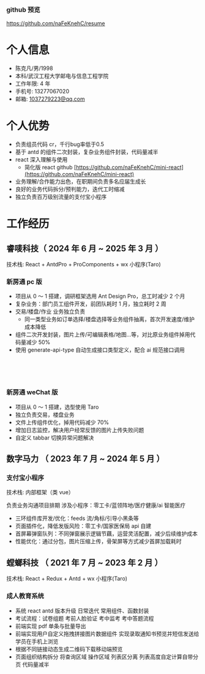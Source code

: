 ### github 预览

https://github.com/naFeKnehC/resume

# 个人信息

- 陈克凡/男/1998
- 本科/武汉工程大学邮电与信息工程学院
- 工作年限: 4 年
- 手机号: 13277067020
- 邮箱: 1037279223@qq.com

# 个人优势

- 负责组员代码 cr，千行bug率低于0.5
- 基于 antd 的组件二次封装，复杂业务组件封装，代码量减半
- react 深入理解与使用
  - 简化版 react github [https://github.com/naFeKnehC/mini-react](https://github.com/naFeKnehC/mini-react)
- 业务理解/合作能力出色，在职期间负责多名应届生成长
- 良好的业务代码拆分/预判能力，迭代工时缩减
- 独立负责百万级别流量的支付宝小程序

# 工作经历

## 睿唛科技（ 2024 年 6 月 ~ 2025 年 3 月 ）

技术栈: React + AntdPro + ProComponents + wx 小程序(Taro)

### 新房通 pc 版

- 项目从 0 ～ 1 搭建，调研框架选用 Ant Design Pro，总工时减少 2 个月
- 复杂业务：部门员工组件开发，前团队耗时 1 月，独立耗时 2 周
- 交易/楼盘/作业 业务独立负责
  - 同一类型业务如订单选择/楼盘选择等业务组件抽离，首次开发速度/维护成本降低
- 组件二次开发封装，图片上传/可编辑表格/地图...等，对比原业务组件掉用代码量减少 50%
- 使用 generate-api-type 自动生成接口类型定义，配合 ai 规范接口调用

<br/>
<br/>
<br/>

### 新房通 weChat 版

- 项目从 0 ～ 1 搭建，选型使用 Taro
- 独立负责交易，楼盘业务
- 文件上传组件优化，掉用代码减少 70%
- 增加日志监控，解决用户经常反馈的图片上传失败问题
- 自定义 tabbar 切换异常问题解决

## 数字马力 （ 2023 年 7 月 ~ 2024 年 5 月 ）

### 支付宝小程序

技术栈: 内部框架（类 vue）

负责业务沟通项目排期 涉及小程序：零工卡/蓝领阵地/医疗健康/ai 智能医疗

- 三环组件库开发/优化：feeds 流/角标/引导小黑条等
- 页面插件化，降低发版风险：零工卡/国家医保局 api 自建
- 首屏幕弹窗队列：不同弹窗展示逻辑节藕，运营灵活配置，减少后续维护成本
- 性能优化：通过分包，图片压缩上传，骨架屏等方式减少首屏加载耗时

## 螳螂科技 （ 2021 年 7 月 ~ 2023 年 2 月 ）

技术栈: React + Redux + Antd + wx 小程序(Taro)

### 成人教育系统

- 系统 react antd 版本升级 日常迭代 常用组件、函数封装
- 考试流程：试卷组题 考前人脸验证 考中监考 考中答题流程
- 前端实现 pdf 单条与批量导出
- 前端实现用户自定义拖拽拼接图片数据组件 实现录取通知书预览并短信发送给学员在手机上浏览
- 根据不同链接动态生成二维码下载移动端预览
- 页面组织结构拆分 将查询区域 操作区域 列表区分离 列表高度自定计算自带分页 代码量减半
